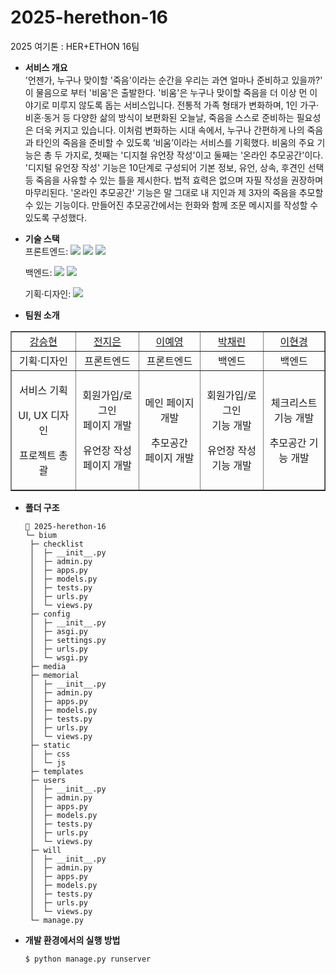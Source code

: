 # 2025-herethon-16
2025 여기톤 : HER+ETHON 16팀

 - **서비스 개요** <br/>
   '언젠가, 누구나 맞이할 '죽음'이라는 순간을 우리는 과연 얼마나 준비하고 있을까?' 이 물음으로 부터 '비움'은 출발한다. '비움'은 누구나 맞이할 죽음을 더 이상 먼 이야기로 미루지 않도록 돕는 서비스입니다. 전통적 가족 형태가 변화하며, 1인 가구·비혼·동거 등 다양한 삶의 방식이 보편화된 오늘날, 죽음을 스스로 준비하는 필요성은 더욱 커지고 있습니다.
   이처럼 변화하는 시대 속에서, 누구나 간편하게 나의 죽음과 타인의 죽음을 준비할 수 있도록 ‘비움’이라는 서비스를 기획했다.
   비움의 주요 기능은 총 두 가지로, 첫째는 '디지철 유언장 작성'이고 둘째는 '온라인 추모공간'이다. '디지털 유언장 작성' 기능은 10단계로 구성되어 기본 정보, 유언, 상속, 후견인 선택 등 죽음을 사유할 수 있는 틀을 제시한다. 법적 효력은 없으며 자필 작성을 권장하며 마무리된다.
   '온라인 추모공간' 기능은 말 그대로 내 지인과 제 3자의 죽음을 추모할 수 있는 기능이다. 만들어진 추모공간에서는 헌화와 함께 조문 메시지를 작성할 수 있도록 구성했다.

 - **기술 스택** <br/>
   <span>프론트엔드: </span> 
   <img src="https://img.shields.io/badge/html-E34F26?style=for-the-badge&logo=html5&logoColor=white"> <img src="https://img.shields.io/badge/css-1572B6?style=for-the-badge&logo=css3&logoColor=white"> <img src="https://img.shields.io/badge/javascript-F7DF1E?style=for-the-badge&logo=javascript&logoColor=black">

   <span>백엔드: </span>
   <img src="https://img.shields.io/badge/python-3776AB?style=for-the-badge&logo=python&logoColor=white"> <img src="https://img.shields.io/badge/django-092E20?style=for-the-badge&logo=Django&logoColor=white">

   <span>기획·디자인: </span> <img src="https://img.shields.io/badge/figma-F24E1E?style=for-the-badge&logo=figma&logoColor=white">

 - **팀원 소개** 
  <table border="" cellspacing="0" cellpadding="0" width="100%">
    <tr width="100%">
      <td align="center" width="190px"><a href="https://github.com/seunghyeonKang">강승현</a></td>
      <td  align="center" width="190px"><a href="https://github.com/kniiiiko">전지은</a></td>
      <td align="center" width="190px"><a href="https://github.com/Y0ungo">이예영</a></td>
      <td align="center" width="190px"><a href="https://github.com/rrinny">박채린</a></td>
      <td  align="center" width="190px"><a href="https://github.com/hyeonky0w0">이현경</a></td>
    </tr>
    <tr width="100%">
      <td  align="center">기획·디자인</td>
      <td  align="center">프론트엔드</td>
      <td  align="center">프론트엔드</td>
      <td  align="center">백엔드</td>
      <td  align="center">백엔드</td>
    </tr>
    <tr width="100%">
      <td  align="center"><p>서비스 기획</p><p>UI, UX 디자인</p><p>프로젝트 총괄</p></td>
      <td  align="center"><p>회원가입/로그인 <br>페이지 개발</p><p>유언장 작성<br>페이지 개발</p></td>
      <td  align="center"><p>메인 페이지 개발</p><p>추모공간<br>페이지 개발</p></td>
      <td  align="center"><p>회원가입/로그인 <br>기능 개발</p><p>유언장 작성<br>기능 개발</p></td>
      <td  align="center"><p>체크리스트<br>기능 개발</p><p>추모공간 기능 개발</p></td>
    </tr>
  </table>

  - **폴더 구조**
    ```
    📂 2025-herethon-16
    └─ bium
     ├─ checklist
     │  ├─ __init__.py
     │  ├─ admin.py
     │  ├─ apps.py
     │  ├─ models.py
     │  ├─ tests.py
     │  ├─ urls.py
     │  └─ views.py
     ├─ config
     │  ├─ __init__.py
     │  ├─ asgi.py
     │  ├─ settings.py
     │  ├─ urls.py
     │  └─ wsgi.py
     ├─ media
     ├─ memorial
     │  ├─ __init__.py
     │  ├─ admin.py
     │  ├─ apps.py
     │  ├─ models.py
     │  ├─ tests.py
     │  ├─ urls.py
     │  └─ views.py
     ├─ static
     │  ├─ css
     │  └─ js
     ├─ templates
     ├─ users
     │  ├─ __init__.py
     │  ├─ admin.py
     │  ├─ apps.py
     │  ├─ models.py
     │  ├─ tests.py
     │  ├─ urls.py
     │  └─ views.py
     ├─ will
     │  ├─ __init__.py
     │  ├─ admin.py
     │  ├─ apps.py
     │  ├─ models.py
     │  ├─ tests.py
     │  ├─ urls.py
     │  └─ views.py
     └─ manage.py
    ```

- **개발 환경에서의 실행 방법**
    ```
    $ python manage.py runserver
    ```
